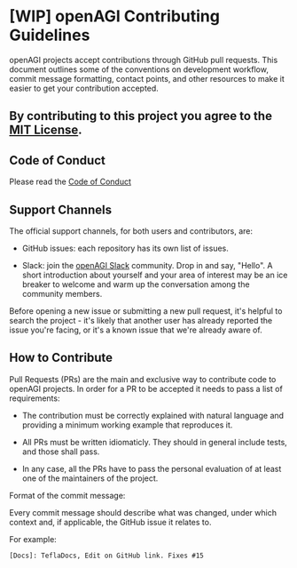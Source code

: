 # [WIP] openAGI Contributing Guidelines



openAGI projects accept contributions through GitHub pull requests. This document outlines some of the conventions on development workflow, commit message formatting, contact points, and other resources to make it easier to get your contribution accepted.



## By contributing to this project you agree to the [MIT License](https://openagi.github.io/tefla/license/). 

## Code of Conduct 
   Please read the [Code of Conduct](../CODE_OF_CONDUCT.md)

## Support Channels



The official support channels, for both users and contributors, are:

- GitHub issues: each repository has its own list of issues.

- Slack: join the [openAGI Slack](https://openagi.slack.com) community. Drop in and say, "Hello". A short introduction about yourself and your area of interest may be an ice breaker to welcome and warm up the conversation among the community members.


Before opening a new issue or submitting a new pull request, it's helpful to search the project - it's likely that another user has already reported the issue you're facing, or it's a known issue that we're already aware of.



## How to Contribute



Pull Requests (PRs) are the main and exclusive way to contribute code to openAGI projects. In order for a PR to be accepted it needs to pass a list of requirements:



- The contribution must be correctly explained with natural language and providing a minimum working example that reproduces it.

- All PRs must be written idiomaticly. They should in general include tests, and those shall pass. 

- In any case, all the PRs have to pass the personal evaluation of at least one of the maintainers of the project.



Format of the commit message:

Every commit message should describe what was changed, under which context and, if applicable, the GitHub issue it relates to.

For example:

`[Docs]: TeflaDocs, Edit on GitHub link. Fixes #15`
